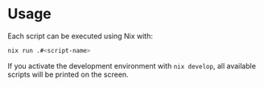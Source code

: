 # Usage

Each script can be executed using Nix with:

```sh
nix run .#<script-name>
```

If you activate the development environment with `nix develop`, all available
scripts will be printed on the screen.
